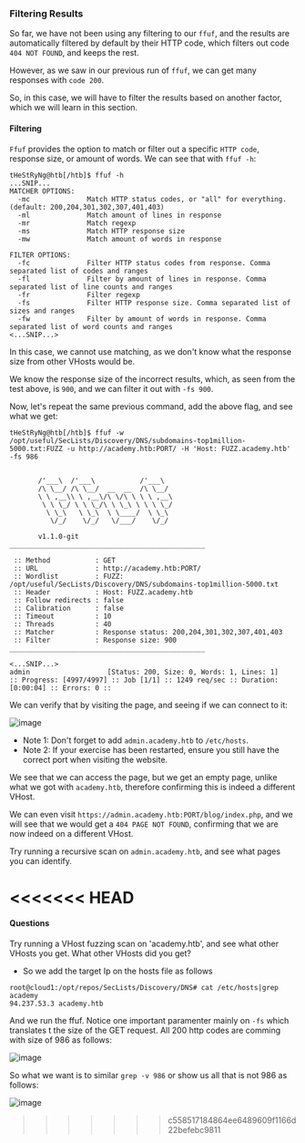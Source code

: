 ### Filtering Results
So far, we have not been using any filtering to our ```ffuf```, and the results are automatically filtered by default by their HTTP code, which filters out code ```404 NOT FOUND```, and keeps the rest. 

However, as we saw in our previous run of ```ffuf```, we can get many responses with ```code 200```. 

So, in this case, we will have to filter the results based on another factor, which we will learn in this section.

#### Filtering
```Ffuf``` provides the option to match or filter out a specific ```HTTP code```, response size, or amount of words. We can see that with ```ffuf -h```:

```
tHeStRyNg@htb[/htb]$ ffuf -h
...SNIP...
MATCHER OPTIONS:
  -mc              Match HTTP status codes, or "all" for everything. (default: 200,204,301,302,307,401,403)
  -ml              Match amount of lines in response
  -mr              Match regexp
  -ms              Match HTTP response size
  -mw              Match amount of words in response

FILTER OPTIONS:
  -fc              Filter HTTP status codes from response. Comma separated list of codes and ranges
  -fl              Filter by amount of lines in response. Comma separated list of line counts and ranges
  -fr              Filter regexp
  -fs              Filter HTTP response size. Comma separated list of sizes and ranges
  -fw              Filter by amount of words in response. Comma separated list of word counts and ranges
<...SNIP...>
```

In this case, we cannot use matching, as we don't know what the response size from other VHosts would be. 

We know the response size of the incorrect results, which, as seen from the test above, is ```900```, and we can filter it out with ```-fs 900```. 

Now, let's repeat the same previous command, add the above flag, and see what we get:

```
tHeStRyNg@htb[/htb]$ ffuf -w /opt/useful/SecLists/Discovery/DNS/subdomains-top1million-5000.txt:FUZZ -u http://academy.htb:PORT/ -H 'Host: FUZZ.academy.htb' -fs 986


       /'___\  /'___\           /'___\       
       /\ \__/ /\ \__/  __  __  /\ \__/       
       \ \ ,__\\ \ ,__\/\ \/\ \ \ \ ,__\      
        \ \ \_/ \ \ \_/\ \ \_\ \ \ \ \_/      
         \ \_\   \ \_\  \ \____/  \ \_\       
          \/_/    \/_/   \/___/    \/_/       

       v1.1.0-git
________________________________________________

 :: Method           : GET
 :: URL              : http://academy.htb:PORT/
 :: Wordlist         : FUZZ: /opt/useful/SecLists/Discovery/DNS/subdomains-top1million-5000.txt
 :: Header           : Host: FUZZ.academy.htb
 :: Follow redirects : false
 :: Calibration      : false
 :: Timeout          : 10
 :: Threads          : 40
 :: Matcher          : Response status: 200,204,301,302,307,401,403
 :: Filter           : Response size: 900
________________________________________________

<...SNIP...>
admin                   [Status: 200, Size: 0, Words: 1, Lines: 1]
:: Progress: [4997/4997] :: Job [1/1] :: 1249 req/sec :: Duration: [0:00:04] :: Errors: 0 ::
```

We can verify that by visiting the page, and seeing if we can connect to it:

![image](https://github.com/tHeStRyNg/SecureSphereLabs/assets/118682909/204bf7e9-9d50-40b8-bb32-f2119c9c68d0)

* Note 1: Don't forget to add ```admin.academy.htb``` to ```/etc/hosts```.
* Note 2: If your exercise has been restarted, ensure you still have the correct port when visiting the website.

We see that we can access the page, but we get an empty page, unlike what we got with ```academy.htb```, therefore confirming this is indeed a different VHost. 

We can even visit ```https://admin.academy.htb:PORT/blog/index.php```, and we will see that we would get a ```404 PAGE NOT FOUND```, confirming that we are now indeed on a different VHost.

Try running a recursive scan on ```admin.academy.htb```, and see what pages you can identify.

<<<<<<< HEAD
=======
#### Questions

Try running a VHost fuzzing scan on 'academy.htb', and see what other VHosts you get. What other VHosts did you get?

* So we add the target Ip on the hosts file as follows
```
root@cloud1:/opt/repos/SecLists/Discovery/DNS# cat /etc/hosts|grep academy
94.237.53.3 academy.htb
```
And we run the ffuf. Notice one important paramenter mainly on ```-fs``` which translates t the size of the GET request.
All 200 http codes are comming with size of 986 as follows:

![image](https://github.com/tHeStRyNg/SecureSphereLabs/assets/118682909/c3362133-0ef0-4882-9bcf-b1206ac61ef7)

So what we want is to similar ```grep -v 986``` or show us all that is not 986 as follows:

![image](https://github.com/tHeStRyNg/SecureSphereLabs/assets/118682909/45dd61a1-c420-4c38-8e7b-04c0b0dac8b7)

>>>>>>> c558517184864ee6489609f1166d22befebc9811
